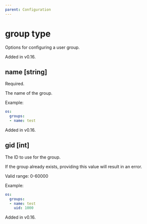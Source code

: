 ```yaml
---
parent: Configuration
---
```


# group type

Options for configuring a user group.

Added in v0.16.

## name [string]

Required.

The name of the group.

Example:

```yaml
os:
  groups:
  - name: test
```

Added in v0.16.

## gid [int]

The ID to use for the group.

If the group already exists, providing this value will result in an error.

Valid range: 0-60000

Example:

```yaml
os:
  groups:
  - name: test
    uid: 1000
```

Added in v0.16.
